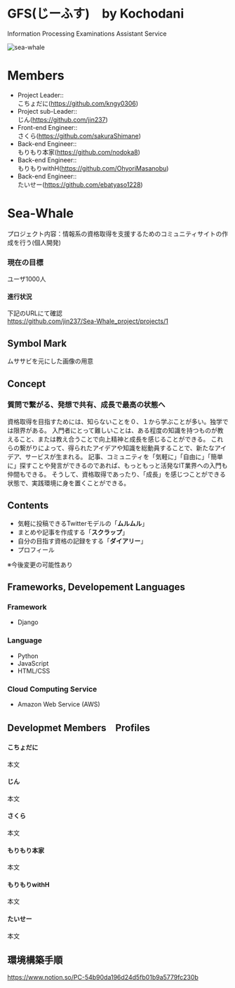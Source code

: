 # GFS(じーふす)　by Kochodani　
Information Processing Examinations Assistant Service

![sea-whale](https://user-images.githubusercontent.com/57553474/121203798-5b368b80-c8b1-11eb-9374-6b9c67e39991.jpeg)

# Members
- Project Leader::<br>こちょだに(https://github.com/kngy0306)
- Project sub-Leader::<br>じん(https://github.com/jin237)
- Front-end Engineer::<br>さくら(https://github.com/sakuraShimane)
- Back-end Engineer::<br>もりもり本家(https://github.com/nodoka8)
- Back-end Engineer::<br>もりもりwithH(https://github.com/OhyoriMasanobu)
- Back-end Engineer::<br>たいせー(https://github.com/ebatyaso1228)

# Sea-Whale
プロジェクト内容：情報系の資格取得を支援するためのコミュニティサイトの作成を行う(個人開発)

### 現在の目標
ユーザ1000人

#### 進行状況
下記のURLにて確認<br>
https://github.com/jin237/Sea-Whale_project/projects/1


## Symbol Mark
ムササビを元にした画像の用意


## Concept
### 質問で繋がる、発想で共有、成長で最高の状態へ
資格取得を目指すためには、知らないことを０、１から学ぶことが多い。独学では限界がある。
入門者にとって難しいことは、ある程度の知識を持つものが教えること、または教え合うことで向上精神と成長を感じることができる。
これらの繋がりによって、得られたアイデアや知識を総動員することで、新たなアイデア、サービスが生まれる。
記事、コミュニティを「気軽に」「自由に」「簡単に」探すことや発言ができるのであれば、もっともっと活発なIT業界への入門も仲間もできる。
そうして、資格取得であったり、「成長」を感じつことができる状態で、実践環境に身を置くことができる。


## Contents
- 気軽に投稿できるTwitterモデルの「__ムルムル__」
- まとめや記事を作成する「__スクラップ__」
- 自分の目指す資格の記録をする「__ダイアリー__」
- プロフィール

※今後変更の可能性あり

## Frameworks, Developement Languages
### Framework
- Django

### Language
- Python
- JavaScript
- HTML/CSS

### Cloud Computing Service
- Amazon Web Service (AWS)



## Developmet Members　Profiles
#### こちょだに
本文
#### じん
本文
#### さくら
本文
#### もりもり本家
本文
#### もりもりwithH
本文
#### たいせー
本文

## 環境構築手順
https://www.notion.so/PC-54b90da196d24d5fb01b9a5779fc230b  
